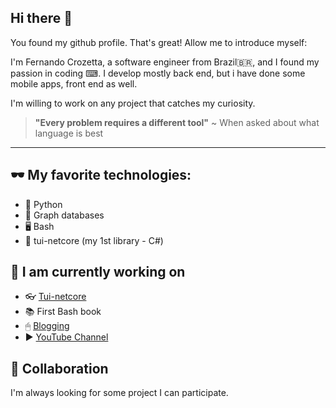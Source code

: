 ## Hi there 👋
You found my github profile. That's great! Allow me to introduce myself:

I'm Fernando Crozetta, a software engineer from Brazil🇧🇷, and I found my passion in coding ⌨. I develop mostly back end, but i have done some mobile apps, front end as well.

I'm willing to work on any project that catches my curiosity.

> **"Every problem requires a different tool"**
> ~ When asked about what language is best

---

## 🕶 My favorite technologies:

- :snake: Python
- 💚 Graph databases
- 🖥 Bash
- 💟 tui-netcore (my 1st library - C#)  


## 🔭 I am currently working on

- :eyeglasses: [Tui-netcore](https://www.nuget.org/packages/fc.tui-core/)
- :books: First Bash book
- 🖱 [Blogging](https://blog.czetta.com)
- :arrow_forward: [YouTube Channel](https://www.youtube.com/channel/UCkiH-M_dTdmVjR6T_vf5pMw)

## :dancers: Collaboration
I'm always looking for some project I can participate.

<!--
**fcrozetta/fcrozetta** is a ✨ _special_ ✨ repository because its `README.md` (this file) appears on your GitHub profile.

Here are some ideas to get you started:

- 🔭 I’m currently working on ...
- 🌱 I’m currently learning ...
- 👯 I’m looking to collaborate on ...
- 🤔 I’m looking for help with ...
- 💬 Ask me about ...
- 📫 How to reach me: ...
- 😄 Pronouns: ...
- ⚡ Fun fact: ...
-->
